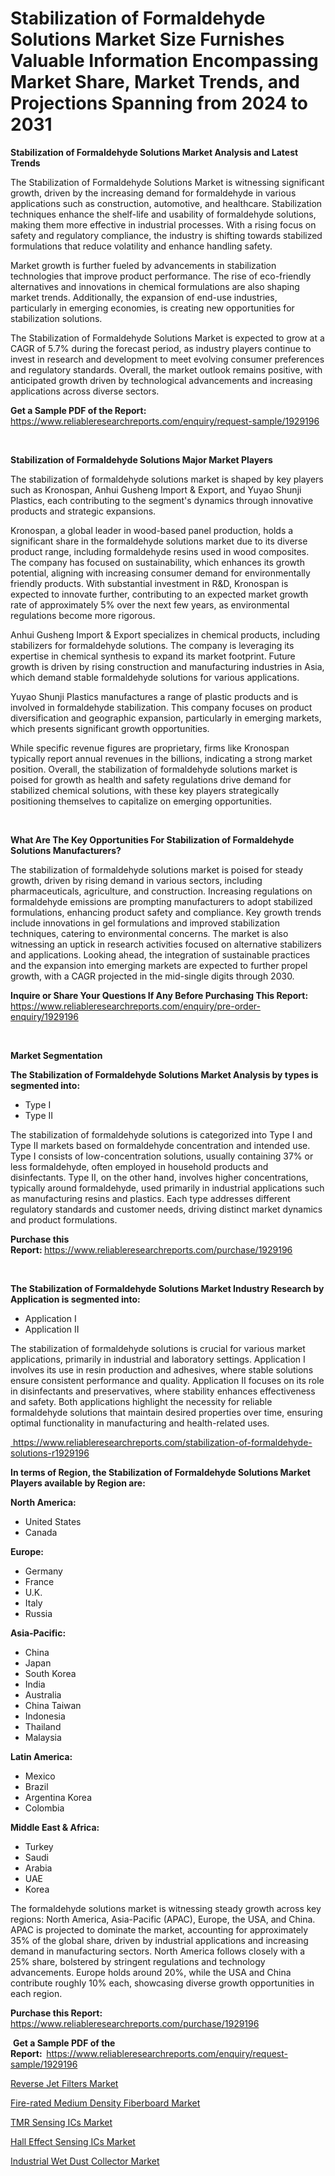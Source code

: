 <p><h1>Stabilization of Formaldehyde Solutions Market Size Furnishes Valuable Information Encompassing Market Share, Market Trends, and Projections Spanning from 2024 to 2031</h1></p><p><strong>Stabilization of Formaldehyde Solutions Market Analysis and Latest Trends</strong></p>
<p><p>The Stabilization of Formaldehyde Solutions Market is witnessing significant growth, driven by the increasing demand for formaldehyde in various applications such as construction, automotive, and healthcare. Stabilization techniques enhance the shelf-life and usability of formaldehyde solutions, making them more effective in industrial processes. With a rising focus on safety and regulatory compliance, the industry is shifting towards stabilized formulations that reduce volatility and enhance handling safety.</p><p>Market growth is further fueled by advancements in stabilization technologies that improve product performance. The rise of eco-friendly alternatives and innovations in chemical formulations are also shaping market trends. Additionally, the expansion of end-use industries, particularly in emerging economies, is creating new opportunities for stabilization solutions. </p><p>The Stabilization of Formaldehyde Solutions Market is expected to grow at a CAGR of 5.7% during the forecast period, as industry players continue to invest in research and development to meet evolving consumer preferences and regulatory standards. Overall, the market outlook remains positive, with anticipated growth driven by technological advancements and increasing applications across diverse sectors.</p></p>
<p><strong>Get a Sample PDF of the Report:&nbsp;</strong> <a href="https://www.reliableresearchreports.com/enquiry/request-sample/1929196?utm_campaign=115&utm_medium=2&utm_source=Github&utm_content=ia&utm_term=25102024&utm_id=stabilization-of-formaldehyde-solutions">https://www.reliableresearchreports.com/enquiry/request-sample/1929196</a></p>
<p>&nbsp;</p>
<p><strong>Stabilization of Formaldehyde Solutions Major Market Players</strong></p>
<p><p>The stabilization of formaldehyde solutions market is shaped by key players such as Kronospan, Anhui Gusheng Import & Export, and Yuyao Shunji Plastics, each contributing to the segment's dynamics through innovative products and strategic expansions.</p><p>Kronospan, a global leader in wood-based panel production, holds a significant share in the formaldehyde solutions market due to its diverse product range, including formaldehyde resins used in wood composites. The company has focused on sustainability, which enhances its growth potential, aligning with increasing consumer demand for environmentally friendly products. With substantial investment in R&D, Kronospan is expected to innovate further, contributing to an expected market growth rate of approximately 5% over the next few years, as environmental regulations become more rigorous.</p><p>Anhui Gusheng Import & Export specializes in chemical products, including stabilizers for formaldehyde solutions. The company is leveraging its expertise in chemical synthesis to expand its market footprint. Future growth is driven by rising construction and manufacturing industries in Asia, which demand stable formaldehyde solutions for various applications. </p><p>Yuyao Shunji Plastics manufactures a range of plastic products and is involved in formaldehyde stabilization. This company focuses on product diversification and geographic expansion, particularly in emerging markets, which presents significant growth opportunities. </p><p>While specific revenue figures are proprietary, firms like Kronospan typically report annual revenues in the billions, indicating a strong market position. Overall, the stabilization of formaldehyde solutions market is poised for growth as health and safety regulations drive demand for stabilized chemical solutions, with these key players strategically positioning themselves to capitalize on emerging opportunities.</p></p>
<p>&nbsp;</p>
<p><strong>What Are The Key Opportunities For Stabilization of Formaldehyde Solutions Manufacturers?</strong></p>
<p><p>The stabilization of formaldehyde solutions market is poised for steady growth, driven by rising demand in various sectors, including pharmaceuticals, agriculture, and construction. Increasing regulations on formaldehyde emissions are prompting manufacturers to adopt stabilized formulations, enhancing product safety and compliance. Key growth trends include innovations in gel formulations and improved stabilization techniques, catering to environmental concerns. The market is also witnessing an uptick in research activities focused on alternative stabilizers and applications. Looking ahead, the integration of sustainable practices and the expansion into emerging markets are expected to further propel growth, with a CAGR projected in the mid-single digits through 2030.</p></p>
<p><strong>Inquire or Share Your Questions If Any Before Purchasing This Report:</strong> <a href="https://www.reliableresearchreports.com/enquiry/pre-order-enquiry/1929196?utm_campaign=115&utm_medium=2&utm_source=Github&utm_content=ia&utm_term=25102024&utm_id=stabilization-of-formaldehyde-solutions">https://www.reliableresearchreports.com/enquiry/pre-order-enquiry/1929196</a></p>
<p>&nbsp;</p>
<p><strong>Market Segmentation</strong></p>
<p><strong>The Stabilization of Formaldehyde Solutions Market Analysis by types is segmented into:</strong></p>
<p><ul><li>Type I</li><li>Type II</li></ul></p>
<p><p>The stabilization of formaldehyde solutions is categorized into Type I and Type II markets based on formaldehyde concentration and intended use. Type I consists of low-concentration solutions, usually containing 37% or less formaldehyde, often employed in household products and disinfectants. Type II, on the other hand, involves higher concentrations, typically around  formaldehyde, used primarily in industrial applications such as manufacturing resins and plastics. Each type addresses different regulatory standards and customer needs, driving distinct market dynamics and product formulations.</p></p>
<p><strong>Purchase this Report:&nbsp;</strong><a href="https://www.reliableresearchreports.com/purchase/1929196?utm_campaign=115&utm_medium=2&utm_source=Github&utm_content=ia&utm_term=25102024&utm_id=stabilization-of-formaldehyde-solutions">https://www.reliableresearchreports.com/purchase/1929196</a></p>
<p>&nbsp;</p>
<p><strong>The Stabilization of Formaldehyde Solutions Market Industry Research by Application is segmented into:</strong></p>
<p><ul><li>Application I</li><li>Application II</li></ul></p>
<p><p>The stabilization of formaldehyde solutions is crucial for various market applications, primarily in industrial and laboratory settings. Application I involves its use in resin production and adhesives, where stable solutions ensure consistent performance and quality. Application II focuses on its role in disinfectants and preservatives, where stability enhances effectiveness and safety. Both applications highlight the necessity for reliable formaldehyde solutions that maintain desired properties over time, ensuring optimal functionality in manufacturing and health-related uses.</p></p>
<p><a href="https://www.reliableresearchreports.com/stabilization-of-formaldehyde-solutions-r1929196?utm_campaign=115&utm_medium=2&utm_source=Github&utm_content=ia&utm_term=25102024&utm_id=stabilization-of-formaldehyde-solutions">&nbsp;https://www.reliableresearchreports.com/stabilization-of-formaldehyde-solutions-r1929196</a></p>
<p><strong>In terms of Region, the Stabilization of Formaldehyde Solutions Market Players available by Region are:</strong></p>
<p>
    <p> <strong> North America: </strong>
        <ul>
            <li>United States</li>
            <li>Canada</li>
        </ul>
        </p> 
    <p> <strong> Europe: </strong>
        <ul>
            <li>Germany</li>
            <li>France</li>
            <li>U.K.</li>
            <li>Italy</li>
            <li>Russia</li>
        </ul>
        </p> 
    <p> <strong> Asia-Pacific: </strong>
        <ul>
            <li>China</li>
            <li>Japan</li>
            <li>South Korea</li>
            <li>India</li>
            <li>Australia</li>
            <li>China Taiwan</li>
            <li>Indonesia</li>
            <li>Thailand</li>
            <li>Malaysia</li>
        </ul>
        </p> 
    <p> <strong> Latin America: </strong>
        <ul>
            <li>Mexico</li>
            <li>Brazil</li>
            <li>Argentina Korea</li>
            <li>Colombia</li>
        </ul>
        </p> 
    <p> <strong> Middle East & Africa: </strong>
        <ul>
            <li>Turkey</li>
            <li>Saudi</li>
            <li>Arabia</li>
            <li>UAE</li>
            <li>Korea</li>
        </ul>
    </p>
    </p>
<p><p>The formaldehyde solutions market is witnessing steady growth across key regions: North America, Asia-Pacific (APAC), Europe, the USA, and China. APAC is projected to dominate the market, accounting for approximately 35% of the global share, driven by industrial applications and increasing demand in manufacturing sectors. North America follows closely with a 25% share, bolstered by stringent regulations and technology advancements. Europe holds around 20%, while the USA and China contribute roughly 10% each, showcasing diverse growth opportunities in each region.</p></p>
<p><strong>Purchase this Report: </strong><a href="https://www.reliableresearchreports.com/purchase/1929196?utm_campaign=115&utm_medium=2&utm_source=Github&utm_content=ia&utm_term=25102024&utm_id=stabilization-of-formaldehyde-solutions">https://www.reliableresearchreports.com/purchase/1929196</a></p>
<p>&nbsp;<strong>Get a Sample PDF of the Report:&nbsp;&nbsp;</strong><a href="https://www.reliableresearchreports.com/enquiry/request-sample/1929196?utm_campaign=115&utm_medium=2&utm_source=Github&utm_content=ia&utm_term=25102024&utm_id=stabilization-of-formaldehyde-solutions">https://www.reliableresearchreports.com/enquiry/request-sample/1929196</a></p>
<p><strong></strong></p>
<p><p><a href="https://issuu.com/reportprime-2/docs/reverse-jet-filters-market-size-203_3cfcc3b588000a?utm_campaign=115&utm_medium=2&utm_source=Github&utm_content=ia&utm_term=25102024&utm_id=stabilization-of-formaldehyde-solutions">Reverse Jet Filters Market</a></p><p><a href="https://github.com/AlbertGonzalez266/Market-Research-Report-List-1/blob/main/fire-rated-medium-density-fiberboard-market.md?utm_campaign=115&utm_medium=2&utm_source=Github&utm_content=ia&utm_term=25102024&utm_id=stabilization-of-formaldehyde-solutions">Fire-rated Medium Density Fiberboard Market</a></p><p><a href="https://www.linkedin.com/pulse/insights-tmr-sensing-ics-industry-market-financial-status-size-schcc?utm_campaign=115&utm_medium=2&utm_source=Github&utm_content=ia&utm_term=25102024&utm_id=stabilization-of-formaldehyde-solutions">TMR Sensing ICs Market</a></p><p><a href="https://www.linkedin.com/pulse/comprehensive-hall-effect-sensing-ics-market-report-segmentation-xacqc?utm_campaign=115&utm_medium=2&utm_source=Github&utm_content=ia&utm_term=25102024&utm_id=stabilization-of-formaldehyde-solutions">Hall Effect Sensing ICs Market</a></p><p><a href="https://issuu.com/reportprime-2/docs/industrial-wet-dust-collector-marke_c5e2e305721fc1?utm_campaign=115&utm_medium=2&utm_source=Github&utm_content=ia&utm_term=25102024&utm_id=stabilization-of-formaldehyde-solutions">Industrial Wet Dust Collector Market</a></p></p>